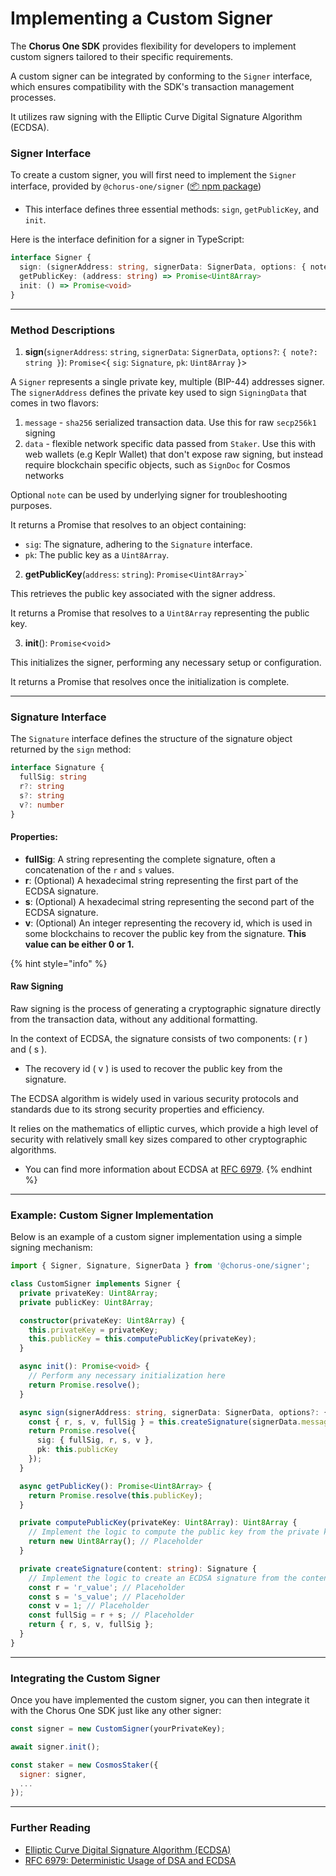 # Implementing a Custom Signer

The **Chorus One SDK** provides flexibility for developers to implement custom signers tailored to their specific requirements.

A custom signer can be integrated by conforming to the `Signer` interface, which ensures compatibility with the SDK's transaction management processes.

It utilizes raw signing with the Elliptic Curve Digital Signature Algorithm (ECDSA).

### Signer Interface

To create a custom signer, you will first need to implement the `Signer` interface, provided by `@chorus-one/signer` ([📦 npm package](https://www.npmjs.com/package/@chorus-one/signer))

* This interface defines three essential methods: `sign`, `getPublicKey`, and `init`.

Here is the interface definition for a signer in TypeScript:

```typescript
interface Signer {
  sign: (signerAddress: string, signerData: SignerData, options: { note?: string }) => Promise<{ sig: Signature, pk: Uint8Array }>
  getPublicKey: (address: string) => Promise<Uint8Array>
  init: () => Promise<void>
}
```

***

### Method Descriptions

1. **sign**(`signerAddress`: `string`, `signerData`: `SignerData`, `options?`: `{ note?: string }`): `Promise`<{ `sig`: `Signature`, `pk`: `Uint8Array` }>

A `Signer` represents a single private key, multiple (BIP-44) addresses signer. The `signerAddress` defines the private key used to sign `SigningData` that comes in two flavors:

1. `message` - `sha256` serialized transaction data. Use this for raw `secp256k1` signing
2. `data` - flexible network specific data passed from `Staker`. Use this with web wallets (e.g Keplr Wallet) that don't expose raw signing, but instead require blockchain specific objects, such as `SignDoc` for Cosmos networks

Optional `note` can be used by underlying signer for troubleshooting purposes.

It returns a Promise that resolves to an object containing:

* `sig`: The signature, adhering to the `Signature` interface.
* `pk`: The public key as a `Uint8Array`.

2. **getPublicKey**(`address`: `string`): `Promise`<`Uint8Array`>\`

This retrieves the public key associated with the signer address.

It returns a Promise that resolves to a `Uint8Array` representing the public key.

3. **init**(): `Promise`<`void`>

This initializes the signer, performing any necessary setup or configuration.

It returns a Promise that resolves once the initialization is complete.

***

### Signature Interface

The `Signature` interface defines the structure of the signature object returned by the `sign` method:

```typescript
interface Signature {
  fullSig: string
  r?: string
  s?: string
  v?: number
}
```

#### Properties:

* **fullSig**: A string representing the complete signature, often a concatenation of the `r` and `s` values.
* **r**: (Optional) A hexadecimal string representing the first part of the ECDSA signature.
* **s**: (Optional) A hexadecimal string representing the second part of the ECDSA signature.
* **v**: (Optional) An integer representing the recovery id, which is used in some blockchains to recover the public key from the signature. **This value can be either 0 or 1.**

{% hint style="info" %}
#### Raw Signing

Raw signing is the process of generating a cryptographic signature directly from the transaction data, without any additional formatting.

In the context of ECDSA, the signature consists of two components: ( r ) and ( s ).

* The recovery id ( v ) is used to recover the public key from the signature.

The ECDSA algorithm is widely used in various security protocols and standards due to its strong security properties and efficiency.

It relies on the mathematics of elliptic curves, which provide a high level of security with relatively small key sizes compared to other cryptographic algorithms.

* You can find more information about ECDSA at [RFC 6979](https://tools.ietf.org/html/rfc6979).
{% endhint %}

***

### Example: Custom Signer Implementation

Below is an example of a custom signer implementation using a simple signing mechanism:

```typescript
import { Signer, Signature, SignerData } from '@chorus-one/signer';

class CustomSigner implements Signer {
  private privateKey: Uint8Array;
  private publicKey: Uint8Array;

  constructor(privateKey: Uint8Array) {
    this.privateKey = privateKey;
    this.publicKey = this.computePublicKey(privateKey);
  }

  async init(): Promise<void> {
    // Perform any necessary initialization here
    return Promise.resolve();
  }

  async sign(signerAddress: string, signerData: SignerData, options?: { note?: string }): Promise<{ sig: Signature, pk: Uint8Array }> {
    const { r, s, v, fullSig } = this.createSignature(signerData.message);
    return Promise.resolve({
      sig: { fullSig, r, s, v },
      pk: this.publicKey
    });
  }

  async getPublicKey(): Promise<Uint8Array> {
    return Promise.resolve(this.publicKey);
  }

  private computePublicKey(privateKey: Uint8Array): Uint8Array {
    // Implement the logic to compute the public key from the private key
    return new Uint8Array(); // Placeholder
  }

  private createSignature(content: string): Signature {
    // Implement the logic to create an ECDSA signature from the content
    const r = 'r_value'; // Placeholder
    const s = 's_value'; // Placeholder
    const v = 1; // Placeholder
    const fullSig = r + s; // Placeholder
    return { r, s, v, fullSig };
  }
}
```

***

### Integrating the Custom Signer

Once you have implemented the custom signer, you can then integrate it with the Chorus One SDK just like any other signer:

```javascript
const signer = new CustomSigner(yourPrivateKey);

await signer.init();

const staker = new CosmosStaker({
  signer: signer,
  ...
});
```

***

### Further Reading

* [Elliptic Curve Digital Signature Algorithm (ECDSA)](https://en.wikipedia.org/wiki/Elliptic_Curve_Digital_Signature_Algorithm)
* [RFC 6979: Deterministic Usage of DSA and ECDSA](https://tools.ietf.org/html/rfc6979)
